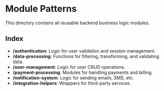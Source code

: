 # Module Patterns

This directory contains all reusable backend business logic modules.

## Index
- **/authentication**: Logic for user validation and session management.
- **/data-processing**: Functions for filtering, transforming, and validating data.
- **/user-management**: Logic for user CRUD operations.
- **/payment-processing**: Modules for handling payments and billing.
- **/notification-system**: Logic for sending emails, SMS, etc.
- **/integration-helpers**: Wrappers for third-party services. 